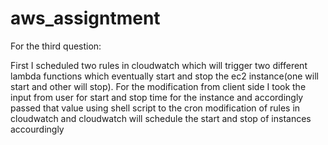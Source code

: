 # aws_assigntment

For the third question:

First I scheduled two rules in cloudwatch which will trigger two different lambda functions 
which eventually start and stop the ec2 instance(one will start and other will stop).
For the modification from client side I took the input from user for start and stop time for the instance 
and accordingly passed that value using shell script to the cron modification of rules in cloudwatch and cloudwatch will
schedule the start and stop of instances accourdingly
